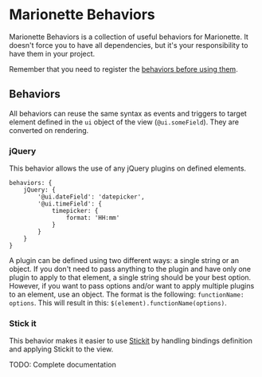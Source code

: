 # Marionette Behaviors
Marionette Behaviors is a collection of useful behaviors for Marionette. It doesn't force you to have all dependencies, but it's your responsibility to have them in your project.

Remember that you need to register the [behaviors before using them](http://marionettejs.com/docs/marionette.behaviors.html).

## Behaviors

All behaviors can reuse the same syntax as events and triggers to target element defined in the `ui` object of the view (`@ui.someField`). They are converted on rendering.

### jQuery
This behavior allows the use of any jQuery plugins on defined elements.

```
behaviors: {
    jQuery: {
        '@ui.dateField': 'datepicker',
        '@ui.timeField': {
            timepicker: {
                format: 'HH:mm'
            }
        }
    }
}
```

A plugin can be defined using two different ways: a single string or an object. If you don't need to pass anything to the plugin and have only one plugin to apply to that element, a single string should be your best option. However, if you want to pass options and/or want to apply multiple plugins to an element, use an object. The format is the following: `functionName: options`. This will result in this: `$(element).functionName(options)`.


### Stick it
This behavior makes it easier to use [Stickit](https://github.com/NYTimes/backbone.stickit) by handling bindings definition and applying Stickit to the view.

TODO: Complete documentation